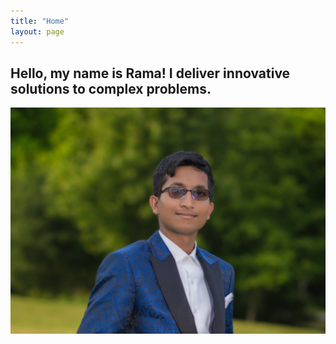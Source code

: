 ```yaml
---
title: "Home"
layout: page
---
```


## Hello, my name is Rama! I deliver innovative solutions to complex problems.

![screenshot](assets/rama.jpg)

